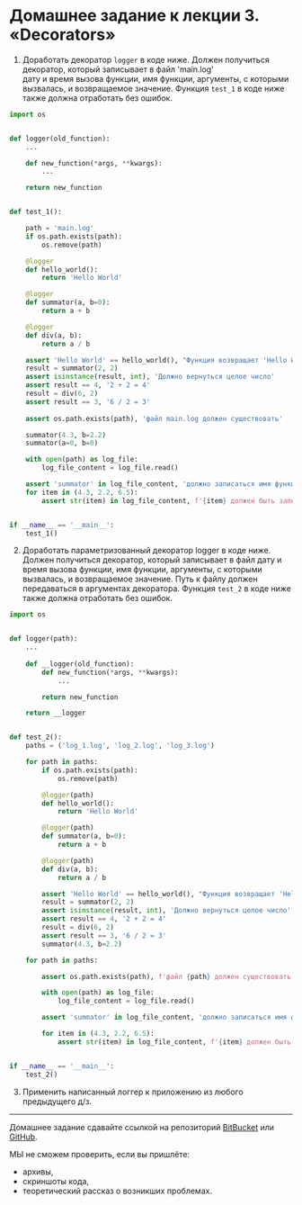 # Домашнее задание к лекции 3. «Decorators»1. Доработать декоратор `logger` в коде ниже. Должен получиться декоратор, который записывает в файл 'main.log'  дату и время вызова функции, имя функции, аргументы, с которыми вызвалась, и возвращаемое значение.Функция `test_1` в коде ниже также должна отработать без ошибок.```pythonimport osdef logger(old_function):    ...    def new_function(*args, **kwargs):        ...    return new_functiondef test_1():    path = 'main.log'    if os.path.exists(path):        os.remove(path)    @logger    def hello_world():        return 'Hello World'    @logger    def summator(a, b=0):        return a + b    @logger    def div(a, b):        return a / b    assert 'Hello World' == hello_world(), "Функция возвращает 'Hello World'"    result = summator(2, 2)    assert isinstance(result, int), 'Должно вернуться целое число'    assert result == 4, '2 + 2 = 4'    result = div(6, 2)    assert result == 3, '6 / 2 = 3'        assert os.path.exists(path), 'файл main.log должен существовать'    summator(4.3, b=2.2)    summator(a=0, b=0)    with open(path) as log_file:        log_file_content = log_file.read()    assert 'summator' in log_file_content, 'должно записаться имя функции'    for item in (4.3, 2.2, 6.5):        assert str(item) in log_file_content, f'{item} должен быть записан в файл'if __name__ == '__main__':    test_1()```2. Доработать параметризованный декоратор logger в коде ниже. Должен получиться декоратор, который записываетв файл дату и время вызова функции, имя функции, аргументы, с которыми вызвалась, и возвращаемое значение.Путь к файлу должен передаваться в аргументах декоратора. Функция `test_2` в коде ниже также должна отработатьбез ошибок.```pythonimport osdef logger(path):    ...        def __logger(old_function):        def new_function(*args, **kwargs):            ...        return new_function    return __loggerdef test_2():    paths = ('log_1.log', 'log_2.log', 'log_3.log')    for path in paths:        if os.path.exists(path):            os.remove(path)        @logger(path)        def hello_world():            return 'Hello World'        @logger(path)        def summator(a, b=0):            return a + b        @logger(path)        def div(a, b):            return a / b        assert 'Hello World' == hello_world(), "Функция возвращает 'Hello World'"        result = summator(2, 2)        assert isinstance(result, int), 'Должно вернуться целое число'        assert result == 4, '2 + 2 = 4'        result = div(6, 2)        assert result == 3, '6 / 2 = 3'        summator(4.3, b=2.2)    for path in paths:        assert os.path.exists(path), f'файл {path} должен существовать'        with open(path) as log_file:            log_file_content = log_file.read()        assert 'summator' in log_file_content, 'должно записаться имя функции'        for item in (4.3, 2.2, 6.5):            assert str(item) in log_file_content, f'{item} должен быть записан в файл'if __name__ == '__main__':    test_2()```3. Применить написанный логгер к приложению из любого предыдущего д/з.---Домашнее задание сдавайте ссылкой на репозиторий [BitBucket](https://bitbucket.org/) или [GitHub](https://github.com/).МЫ не сможем проверить, если вы пришлёте:* архивы,* скриншоты кода,* теоретический рассказ о возникших проблемах.    